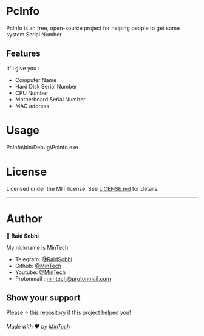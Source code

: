 # PcInfo

PcInfo is an free, open-source project for helping people to get some system Serial Number 

## Features

It'll give you :
* Computer Name 
* Hard Disk Serial Number 
* CPU Number 
* Motherboard Serial Number 
* MAC address 

# Usage

PcInfo\bin\Debug\PcInfo.exe

# License

Licensed under the MIT license. See [LICENSE.md](https://github.com/mintech-dot/PcInfo/blob/main/README.md) for details.

***

# Author

👤 **Raid Sobhi**

My nickname is MinTech
- Telegram: [@RaidSobhi](https://t.me/Sobhi_raid)
- Github: [@MinTech](https://github.com/mintech-dot)
- Youtube: [@MinTech](https://www.youtube.com/channel/UCB2-npj3BTBlO284SYBhpWA)
- Protonmail : mintech@protonmail.com
    
## Show your support

Please ⭐️ this repository if this project helped you!

_Made with ❤️ by [MinTech](https://github.com/mintech-dot)_
